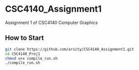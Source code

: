 # CSC4140_Assignment1
Assignment 1 of CSC4140 Computer Graphics
## How to Start
```bash
git clone https://github.com/arsity/CSC4140_Assignment1.git
cd CSC4140_Proj1
chmod u+x compile_run.sh
./compile_run.sh
```
